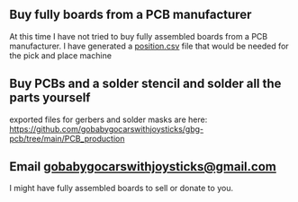 ## Buy fully boards from a PCB manufacturer
At this time I have not tried to buy fully assembled boards from a PCB manufacturer. I have generated a [position.csv](https://github.com/gobabygocarswithjoysticks/gbg-pcb/blob/main/PCB_production/position.csv) file that would be needed for the pick and place machine
## Buy PCBs and a solder stencil and solder all the parts yourself
exported files for gerbers and solder masks are here: https://github.com/gobabygocarswithjoysticks/gbg-pcb/tree/main/PCB_production
## Email gobabygocarswithjoysticks@gmail.com
I might have fully assembled boards to sell or donate to you.
